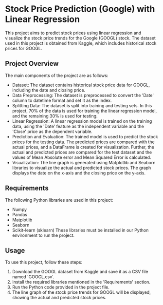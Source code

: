 # Stock Price Prediction (Google) with Linear Regression
This project aims to predict stock prices using linear regression and visualize the stock price trends for the Google (GOOGL) stock. The dataset used in this project is obtained from Kaggle, which includes historical stock prices for GOOGL. 

## Project Overview
The main components of the project are as follows:

* Dataset: The dataset contains historical stock price data for GOOGL, including the date and closing price.
* Data Preprocessing: The dataset is preprocessed to convert the 'Date' column to datetime format and set it as the index. 
* Splitting Data: The dataset is split into training and testing sets. In this project, 70% of the data is used for training the linear regression model, and the remaining 30% is used for testing.
* Linear Regression: A linear regression model is trained on the training data, using the 'Date' feature as the independent variable and the 'Close' price as the dependent variable.
* Prediction and Evaluation: The trained model is used to predict the stock prices for the testing data. The predicted prices are compared with the actual prices, and a DataFrame is created for visualization. Further, the actual and predicted prices are compared for the test dataset and the values of Mean Absolute error and Mean Squared Error is calculated.
* Visualization: The line graph is generated using Matplotlib and Seaborn libraries to visualize the actual and predicted stock prices. The graph displays the date on the x-axis and the closing price on the y-axis.

## Requirements
The following Python libraries are used in this project:

* Numpy
* Pandas
* Matplotlib
* Seaborn
* Scikit-learn (sklearn)
These libraries must be installed in our Python environment to run the project.

## Usage
To use this project, follow these steps:

1. Download the GOOGL dataset from Kaggle and save it as a CSV file named 'GOOGL.csv'.
2. Install the required libraries mentioned in the 'Requirements' section.
3. Run the Python code provided in the project file.
4. The line graph of the stock price trends for GOOGL will be displayed, showing the actual and predicted stock prices.
